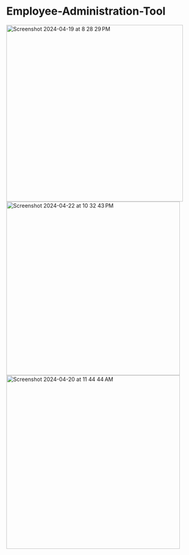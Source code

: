 # Employee-Administration-Tool

<img width="463" alt="Screenshot 2024-04-19 at 8 28 29 PM" src="https://github.com/dcod3i/Employee-Administration-Tool/assets/13497770/d4c48444-6341-4529-819e-7d831cf12800">

<img width="455" alt="Screenshot 2024-04-22 at 10 32 43 PM" src="https://github.com/dcod3i/Employee-Administration-Tool/assets/13497770/e40cd8c4-0f8e-48d2-9f38-3fc0ed22bdf2">

<img width="455" alt="Screenshot 2024-04-20 at 11 44 44 AM" src="https://github.com/dcod3i/Employee-Administration-Tool/assets/13497770/57982cf3-215c-48a3-90c2-7e955fd34818">
